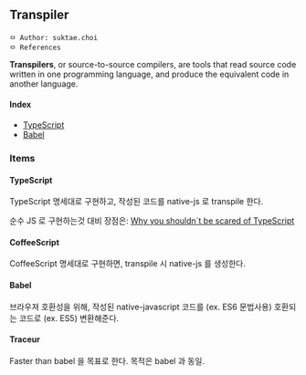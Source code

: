 ## Transpiler

```
ㅁ Author: suktae.choi
ㅁ References
```

**Transpilers**, or source-to-source compilers, are tools that read source code written in one programming language, and produce the equivalent code in another language.

#### Index

- [TypeScript](typescript)
- [Babel](babel)

### Items

#### TypeScript

TypeScript 명세대로 구현하고, 작성된 코드를 native-js 로 transpile 한다.

순수 JS 로 구현하는것 대비 장점은: [Why you shouldn`t be scared of TypeScript](https://han41858.tistory.com/14)

#### CoffeeScript

CoffeeScript 명세대로 구현하면, transpile 시 native-js 를 생성한다.

#### Babel

브라우져 호환성을 위해, 작성된 native-javascript 코드를 (ex. ES6 문법사용) 호환되는 코드로  (ex. ES5) 변환해준다.

#### Traceur

Faster than babel 을 목표로 한다. 목적은 babel 과 동일.

